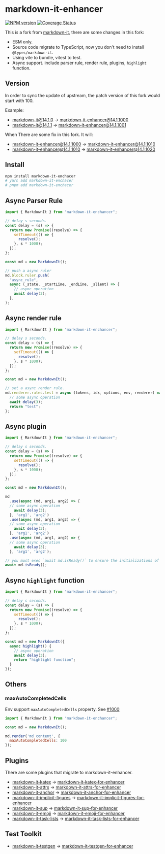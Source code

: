 # markdown-it-enhancer

[![NPM version](https://img.shields.io/npm/v/markdown-it-enhancer.svg?style=flat)](https://www.npmjs.org/package/markdown-it-enhancer)
[![Coverage Status](https://coveralls.io/repos/Dedicatus546/markdown-it-enhancer/badge.svg?branch=main&service=github)](https://coveralls.io/github/Dedicatus546/markdown-it-enhancer?branch=main)

This is a fork from [markdown-it](https://github.com/markdown-it/markdown-it), there are some changes in this fork:

- ESM only.
- Source code migrate to TypeScript, now you don't need to install `@types/markdown-it`.
- Using vite to bundle, vitest to test.
- Async support. include parser rule, render rule, plugins, `highlight` function.

## Version

In order to sync the update of upstream, the patch version of this fork would start with 100.

Example:

- markdown-it@14.1.0 -> markdown-it-enhancer@14.1.1000
- markdown-it@14.1.1 -> markdown-it-enhancer@14.1.1001

When There are some fix in this fork. It will:

- markdown-it-enhancer@14.1.1000 -> markdown-it-enhancer@14.1.1010
- markdown-it-enhancer@14.1.1010 -> markdown-it-enhancer@14.1.1020

## Install

```bash
npm install markdown-it-enchacer
# yarn add markdown-it-enchacer
# pnpm add markdown-it-enchacer
```

## Async Parser Rule

```javascript
import { MarkdownIt } from "markdown-it-enchancer";

// delay s seconds.
const delay = (s) => {
  return new Promise((resolve) => {
    setTimeout(() => {
      resolve();
    }, s * 1000);
  });
};

const md = new MarkdownIt();

// push a async ruler
md.block.ruler.push(
  "async_rule",
  async (_state, _startLine, _endLine, _slient) => {
    // async operation
    await delay(3);
  },
);
```

## Async render rule

```javascript
import { MarkdownIt } from "markdown-it-enchancer";

// delay s seconds.
const delay = (s) => {
  return new Promise((resolve) => {
    setTimeout(() => {
      resolve();
    }, s * 1000);
  });
};

const md = new MarkdownIt();

// set a async render rule.
md.renderer.rules.test = async (tokens, idx, options, env, renderer) => {
  // some async operation
  await delay(3);
  return "test";
};
```

## Async plugin

```javascript
import { MarkdownIt } from "markdown-it-enchancer";

// delay s seconds.
const delay = (s) => {
  return new Promise((resolve) => {
    setTimeout(() => {
      resolve();
    }, s * 1000);
  });
};

const md = new MarkdownIt();

md
  .use(async (md, arg1, arg2) => {
  // some async operation
    await delay(3);
  }, 'arg1', 'arg2')
  .use(async (md, arg1, arg2) => {
  // some async operation
    await delay(3);
  }, 'arg1', 'arg2')
  .use(async (md, arg1, arg2) => {
  // some async operation
    await delay(3);
  }, 'arg1', 'arg2');

// you must exec `await md.isReady()` to ensure the initializations of all plugins are success.
await md.isReady();
```

## Async `highlight` function

```javascript
import { MarkdownIt } from "markdown-it-enchancer";

// delay s seconds.
const delay = (s) => {
  return new Promise((resolve) => {
    setTimeout(() => {
      resolve();
    }, s * 1000);
  });
};

const md = new MarkdownIt({
  async highlight() {
    // async operation
    await delay(3);
    return "highlight function";
  }
});
```

## Others

### maxAutoCompletedCells

Env support `maxAutoCompletedCells` property. See [#1000](https://github.com/markdown-it/markdown-it/issues/1000)

```javascript
import { MarkdownIt } from "markdown-it-enchancer";

const md = new MarkdownIt();

md.render('md content', {
  maxAutoCompletedCells: 100
});
```

## Plugins

There are some plugins that migrate to markdown-it-enhancer.

- [markdown-it-katex](https://github.com/waylonflinn/markdown-it-katex) -> [markdown-it-katex-for-enhancer
](https://github.com/Dedicatus546/markdown-it-katex-for-enhancer)
- [markdown-it-attrs](https://github.com/arve0/markdown-it-attrs) -> [markdown-it-attrs-for-enhancer](https://github.com/Dedicatus546/markdown-it-attrs-for-enhancer)
- [markdown-it-anchor](https://github.com/valeriangalliat/markdown-it-anchor) -> [markdown-it-anchor-for-enhancer](https://github.com/Dedicatus546/markdown-it-anchor-for-enhancer)
- [markdown-it-implicit-figures](https://github.com/arve0/markdown-it-implicit-figures) -> [markdown-it-implicit-figures-for-enhancer](https://github.com/Dedicatus546/markdown-it-implicit-figures-for-enhancer)
- [markdown-it-sup](https://github.com/markdown-it/markdown-it-sup) -> [markdown-it-sup-for-enhancer](https://github.com/Dedicatus546/markdown-it-sup-for-enhancer)
- [markdown-it-emoji](https://github.com/markdown-it/markdown-it-emoji) -> [markdown-it-emoji-for-enhancer
](https://github.com/Dedicatus546/markdown-it-emoji-for-enhancer)
- [markdown-it-task-lists](https://github.com/revin/markdown-it-task-lists) -> [markdown-it-task-lists-for-enhancer](https://github.com/Dedicatus546/markdown-it-task-lists-for-enhancer)

## Test Toolkit

- [markdown-it-testgen](https://github.com/markdown-it/markdown-it-testgen) -> [markdown-it-testgen-for-enhancer](https://github.com/Dedicatus546/markdown-it-testgen-for-enhancer)
